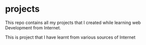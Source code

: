 # projects
This repo contains all my projects that I created while learning web Development from Internet.

This is project that I have learnt from various sources of Internet
